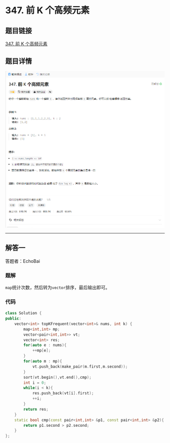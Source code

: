 # 347. 前 K 个高频元素
## 题目链接  
[347. 前 K 个高频元素](https://leetcode.cn/problems/top-k-frequent-elements/description/)
## 题目详情
![题目图片](Img/347.png)

***
## 解答一
答题者：EchoBai

### 题解
`map`统计次数，然后转为`vector`排序，最后输出即可。

### 代码
``` cpp
class Solution {
public:
    vector<int> topKFrequent(vector<int>& nums, int k) {
        map<int,int> mp;
        vector<pair<int,int>> vt;
        vector<int> res;
        for(auto e : nums){
            ++mp[e];
        }
        for(auto m : mp){
            vt.push_back(make_pair(m.first,m.second));
        }
        sort(vt.begin(),vt.end(),cmp);
        int i = 0;
        while(i < k){
            res.push_back(vt[i].first);
            ++i;
        }
        return res;
    }
    static bool cmp(const pair<int,int> &p1, const pair<int,int> &p2){
        return p1.second > p2.second;
    }
};
```


